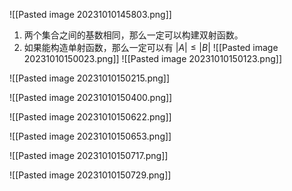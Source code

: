 ![[Pasted image 20231010145803.png]]

1. 两个集合之间的基数相同，那么一定可以构建双射函数。
2. 如果能构造单射函数，那么一定可以有 $|A|\leq |B|$
![[Pasted image 20231010150023.png]]
![[Pasted image 20231010150123.png]]

![[Pasted image 20231010150215.png]]


![[Pasted image 20231010150400.png]]


![[Pasted image 20231010150622.png]]

![[Pasted image 20231010150653.png]]



![[Pasted image 20231010150717.png]]


![[Pasted image 20231010150729.png]]